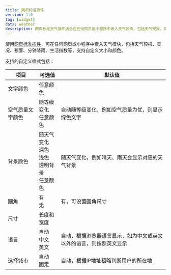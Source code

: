 ```yaml
---
title: 网页标准插件
version: 1.0
tag: [widget]
data: weather
description: 网页标准天气插件适合在任何网页或小程序中嵌入天气区块，包括天气预报、实况、预警、分钟降雨、生活指数等，支持自定义大小和颜色
---
```


使用[网页标准插件](/widget/standard)，可在任何网页或小程序中嵌入天气模块，包括天气预报、实况、预警、分钟降雨、生活指数等，支持自定义大小和颜色。

支持的自定义样式包括：

| 项目             | 可选值                                                     | 默认值                                                       |
| ---------------- | ---------------------------------------------------------- | ------------------------------------------------------------ |
| 文字颜色         | 任意颜色                                                   |                                                              |
| 空气质量文字颜色 | 随等级变化<br />任意颜色                                   | 自动随等级变化，例如空气质量为优，则显示绿色文字             |
| 背景颜色         | 随天气变化<br />深色<br />浅色<br />透明背景<br />任意颜色 | 随天气变化，例如晴天、雨天会显示对应的天气背景               |
| 圆角             | 有<br />无                                                 | 有，可设置圆角尺寸                                           |
| 尺寸             | 长度和宽度                                                 |                                                              |
| 语言             | 自动<br />中文<br />英文                                   | 自动，根据浏览器语言显示，如为中文或英文以外的语言，则按照英文显示 |
| 选择城市         | 自动<br />固定                                             | 自动，根据IP地址粗略判断用户的所在地                         |

